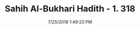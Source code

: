 ---
title        : "Sahih Al-Bukhari Hadith - 1. 318"
date         : 7/25/2018 1:49:23 PM
draft        : false
type         : "hadith"
layout       : "hadith"
BookCode     : "SHB"
VolumeNumber : "1"
HadithNumber : "318"
categories  :  ["Menses-No prayers to be performed by menstruating woman in lieu of missed prayers during her periods"]
tags  :  ["Muadha"]
---